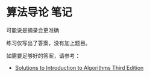 # 算法导论 笔记

可能说是摘录会更准确

练习仅写出了答案，没有加上题目。

如需要足够好的答案，请参考：

- [Solutions to Introduction to Algorithms Third Edition](https://walkccc.me/CLRS/)